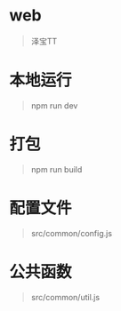# web
> 泽宝TT

# 本地运行
> npm run dev

# 打包
> npm run build

# 配置文件
> src/common/config.js

# 公共函数
> src/common/util.js

